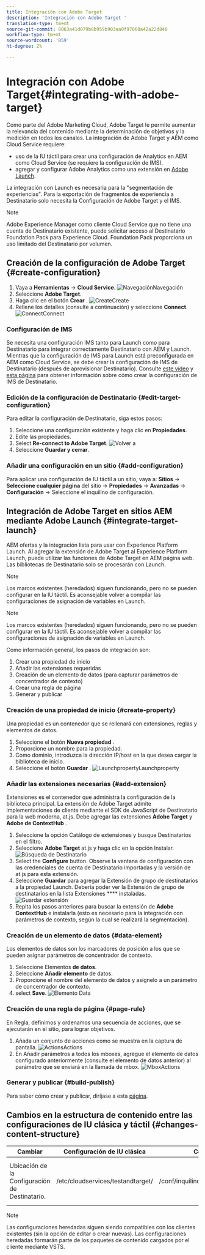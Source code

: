 ```yaml
---
title: Integración con Adobe Target
description: 'Integración con Adobe Target '
translation-type: tm+mt
source-git-commit: 8063a41d079b8b959b903aa0f97068a42a22d840
workflow-type: tm+mt
source-wordcount: '859'
ht-degree: 2%

---
```



# Integración con Adobe Target{#integrating-with-adobe-target}

Como parte del Adobe Marketing Cloud, Adobe Target le permite aumentar la relevancia del contenido mediante la determinación de objetivos y la medición en todos los canales. La integración de Adobe Target y AEM como Cloud Service requiere:

* uso de la IU táctil para crear una configuración de Analytics en AEM como Cloud Service (se requiere la configuración de IMS).
* agregar y configurar Adobe Analytics como una extensión en [Adobe Launch](https://docs.adobe.com/content/help/en/launch/using/intro/get-started/quick-start.html).

La integración con Launch es necesaria para la &quot;segmentación de experiencias&quot;. Para la exportación de fragmentos de experiencia a Destinatario solo necesita la Configuración de Adobe Target y el IMS.

>[!NOTE]
>
>Adobe Experience Manager como cliente Cloud Service que no tiene una cuenta de Destinatario existente, puede solicitar acceso al Destinatario Foundation Pack para Experience Cloud.  Foundation Pack proporciona un uso limitado del Destinatario por volumen.

## Creación de la configuración de Adobe Target {#create-configuration}

1. Vaya a **Herramientas** → **Cloud Service**.
   ![](assets/cloudservice.png "NavegaciónNavegación")
2. Seleccione **Adobe Target**.
3. Haga clic en el botón **Crear** .
   ![](assets/tenant.png "CreateCreate")
4. Rellene los detalles (consulte a continuación) y seleccione **Connect**.
   ![](assets/open_screen.png "ConnectConnect")

### Configuración de IMS

Se necesita una configuración IMS tanto para Launch como para Destinatario para integrar correctamente Destinatario con AEM y Launch. Mientras que la configuración de IMS para Launch está preconfigurada en AEM como Cloud Service, se debe crear la configuración de IMS de Destinatario (después de aprovisionar Destinatario). Consulte [este vídeo](https://helpx.adobe.com/experience-manager/kt/sites/using/aem-sites-target-standard-technical-video-understand.html) y [esta página](https://docs.adobe.com/content/help/en/experience-manager-65/administering/integration/integration-ims-adobe-io.html) para obtener información sobre cómo crear la configuración de IMS de Destinatario.

### Edición de la configuración de Destinatario {#edit-target-configuration}

Para editar la configuración de Destinatario, siga estos pasos:

1. Seleccione una configuración existente y haga clic en **Propiedades**.
2. Edite las propiedades.
3. Select **Re-connect to Adobe Target**.
   ![Volver a](assets/edit_config_page.png "conectarVolver a conectar")
4. Seleccione **Guardar y cerrar**.

### Añadir una configuración en un sitio {#add-configuration}

Para aplicar una configuración de IU táctil a un sitio, vaya a: **Sitios** → **Seleccione cualquier página** del sitio → **Propiedades** → **Avanzadas** → **Configuración** → Seleccione el inquilino de configuración.

## Integración de Adobe Target en sitios AEM mediante Adobe Launch {#integrate-target-launch}

AEM ofertas y la integración lista para usar con Experience Platform Launch. Al agregar la extensión de Adobe Target al Experience Platform Launch, puede utilizar las funciones de Adobe Target en AEM página web. Las bibliotecas de Destinatario solo se procesarán con Launch.

>[!NOTE]
>
>Los marcos existentes (heredados) siguen funcionando, pero no se pueden configurar en la IU táctil. Es aconsejable volver a compilar las configuraciones de asignación de variables en Launch.

>[!NOTE]
>
>Los marcos existentes (heredados) siguen funcionando, pero no se pueden configurar en la IU táctil. Es aconsejable volver a compilar las configuraciones de asignación de variables en Launch.

Como información general, los pasos de integración son:

1. Crear una propiedad de inicio
2. Añadir las extensiones requeridas
3. Creación de un elemento de datos (para capturar parámetros de concentrador de contexto)
4. Crear una regla de página
5. Generar y publicar

### Creación de una propiedad de inicio {#create-property}

Una propiedad es un contenedor que se rellenará con extensiones, reglas y elementos de datos.

1. Seleccione el botón **Nueva propiedad** .
2. Proporcione un nombre para la propiedad.
3. Como dominio, introduzca la dirección IP/host en la que desea cargar la biblioteca de inicio.
4. Seleccione el botón **Guardar** .
   ![](assets/properties_newproperty.png "LaunchpropertyLaunchproperty")

### Añadir las extensiones necesarias {#add-extension}

Extensiones es el contenedor que administra la configuración de la biblioteca principal. La extensión de Adobe Target admite implementaciones de cliente mediante el SDK de JavaScript de Destinatario para la web moderna, at.js. Debe agregar las extensiones **Adobe Target** y **Adobe de ContextHub** .

1. Seleccione la opción Catálogo de extensiones y busque Destinatarios en el filtro.
2. Seleccione **Adobe Target** at.js y haga clic en la opción Instalar.
   ![Búsqueda de Destinatario](assets/search_ext.png "SearchTarget")
3. Select the **Configure** button. Observe la ventana de configuración con las credenciales de cuenta de Destinatario importadas y la versión de at.js para esta extensión.
4. Seleccione **Guardar** para agregar la Extensión de grupo de destinatarios a la propiedad Launch. Debería poder ver la Extensión de grupo de destinatarios en la lista Extensiones **** instaladas.
   ![Guardar extensión](assets/configure_extension.png "ExtensionSave")
5. Repita los pasos anteriores para buscar la extensión de **Adobe ContextHub** e instalarla (esto es necesario para la integración con parámetros de contexto, según la cual se realizará la segmentación).

### Creación de un elemento de datos {#data-element}

Los elementos de datos son los marcadores de posición a los que se pueden asignar parámetros de concentrador de contexto.

1. Seleccione Elementos **de datos**.
2. Seleccione **Añadir elemento** de datos.
3. Proporcione el nombre del elemento de datos y asígnelo a un parámetro de concentrador de contexto.
4. select **Save**.
   ![Elemento Data](assets/data_elem.png "ElementData")

### Creación de una regla de página {#page-rule}

En Regla, definimos y ordenamos una secuencia de acciones, que se ejecutarán en el sitio, para lograr objetivos.

1. Añada un conjunto de acciones como se muestra en la captura de pantalla.
   ![](assets/rules.png "ActionsActions")
2. En Añadir parámetros a todos los mboxes, agregue el elemento de datos configurado anteriormente (consulte el elemento de datos anterior) al parámetro que se enviará en la llamada de mbox.
   ![](assets/map_data.png "MboxActions")

### Generar y publicar {#build-publish}

Para saber cómo crear y publicar, diríjase a esta [página](https://docs.adobe.com/content/help/en/experience-manager-learn/aem-target-tutorial/aem-target-implementation/using-launch-adobe-io.html).

## Cambios en la estructura de contenido entre las configuraciones de IU clásica y táctil {#changes-content-structure}

| **Cambiar** | **Configuración de IU clásica** | **Configuración de IU táctil** | **Consecuencias** |
|---|---|---|---|
| Ubicación de la Configuración de Destinatario. | /etc/cloudservices/testandtarget/ | /conf/inquilino/settings/cloudservices/destinatario | Anteriormente, había varias configuraciones presentes en /etc/cloudservices/testandtarget, pero ahora una sola configuración estará presente en un inquilino. |

>[!NOTE]
>
>Las configuraciones heredadas siguen siendo compatibles con los clientes existentes (sin la opción de editar o crear nuevas). Las configuraciones heredadas formarán parte de los paquetes de contenido cargados por el cliente mediante VSTS.
